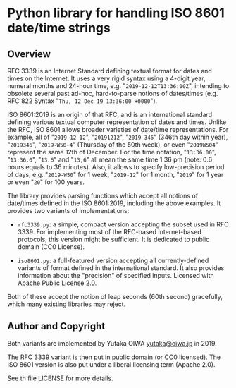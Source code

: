 # Python library for handling ISO 8601 date/time strings

## Overview

RFC 3339 is an Internet Standard defining textual format for dates and times on the Internet.
It uses a very rigid syntax using a 4-digit year, numeral months and 24-hour time,
e.g. "`2019-12-12T13:36:00Z`", intending to obsolete several past ad-hoc, hard-to-parse notions of dates/times
(e.g. RFC 822 Syntax "`Thu, 12 Dec 19 13:36:00 +0000`").

ISO 8601:2019 is an origin of that RFC, and is an international standard
defining various textual computer representation of dates and times.
Unlike the RFC, ISO 8601 allows broader varieties of date/time
representations. For example, all of "`2019-12-12`", "`20191212`",
"`2019-346`" (346th day within year), "`2019346`",
"`2019-W50-4`" (Thursday of the 50th week), or even "`2019W504`"
represent the same 12th of December.  For the time notation,
"`13:36:00`", "`13:36.0`", "`13.6`" and "`13,6`" all mean the same time 1 36 pm (note: 0.6 hours equals to 36 minutes).
Also, it allows to specify low-precision period of days,
e.g. "`2019-W50`" for 1 week, "`2019-12`" for 1 month, "`2019`" for 1 year or even "`20`" for 100 years.

The library provides parsing functions which accept all notions of
date/times defined in the ISO 8601:2019, including the above
examples.  It provides two variants of implementations:

 - `rfc3339.py`: a simple, compact version accepting the subset used in RFC 3339.
   For implementing most of the RFC-based Internet-based protocols, this version
   might be sufficient.  It is dedicated to public domain (CC0 License).

 - `iso8601.py`: a full-featured version accepting all currently-defined variants of
   format defined in the international standard.  It also provides information about
   the "precision" of specified inputs. Licensed with Apache Public License 2.0.

Both of these accept the notion of leap seconds (60th second)
gracefully, which many existing libraries may reject.

## Author and Copyright

Both variants are implemented by Yutaka OIWA <yutaka@oiwa.jp> in 2019.

The RFC 3339 variant is then put in public domain (or CC0 licensed).
The ISO 8601 version is also put under a liberal licensing term (Apache 2.0).

See th file LICENSE for more details.
